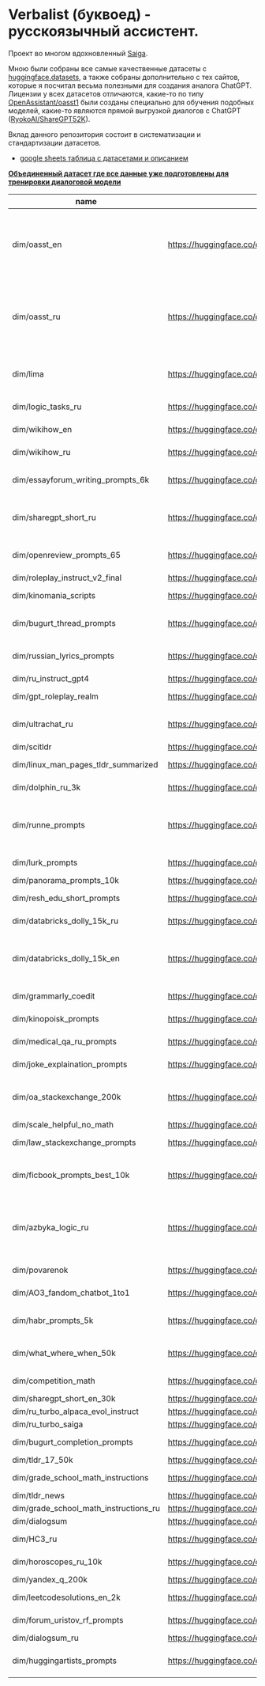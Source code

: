 # Verbalist (буквоед) - русскоязычный ассистент.

Проект во многом вдохновленный [Saiga](https://huggingface.co/IlyaGusev/saiga2_7b_lora).

Мною были собраны все самые качественные датасеты с [huggingface.datasets](https://huggingface.co/datasets), а также собраны дополнительно с тех сайтов, которые я посчитал весьма полезными для создания аналога ChatGPT. Лицензии у всех датасетов отличаются, какие-то по типу [OpenAssistant/oasst1](https://huggingface.co/datasets/OpenAssistant/oasst1) были созданы специально для обучения подобных моделей, какие-то являются прямой выгрузкой диалогов с ChatGPT ([RyokoAI/ShareGPT52K](https://huggingface.co/datasets/RyokoAI/ShareGPT52K)).

Вклад данного репозитория состоит в систематизации и стандартизации датасетов.

- [google sheets таблица с датасетами и описанием](https://docs.google.com/spreadsheets/d/10xcsINF_c_zUZchT8p-8xIuHDgcuwg63jjl2ortBP9I/edit?usp=sharing)

**[Объединенный датасет где все данные уже подготовлены для тренировки диалоговой модели](https://huggingface.co/datasets/dim/verbalist_prompts)**

| name | link | description | original_name | original_source | preparation_script | language |
| --- | --- | --- | --- | --- | --- | --- |
| dim/oasst_en | https://huggingface.co/datasets/dim/oasst_en | OpenAssistant Conversations Dataset на английском языке, профильтрованный вручную мной. В оригинальном датасете около 30% диалогов не являются корректными. Иногда пользователь который отыгрывает ассистента грубит пользователю, иногда люди просто отвечали не знаю на вопросы, некоторые вопросы были недостаточно научными или слишком короткими. Данную разметку вы можете посмотреть посмотреть по этой ссылке https://docs.google.com/spreadsheets/d/117t5-Tr-dxdODpyFBkBg5R8GklYBlsvBfeDyjqwz2pA/edit?usp=sharing | 2023-04-12\_oasst\_ready.messages.jsonl.gz | https://huggingface.co/datasets/OpenAssistant/oasst1/blob/main/2023-04-12\_oasst\_ready.messages.jsonl.gz | https://github.com/dmitrymailk/verbalist/tree/master/verbalist/datasets/oasst | en  |
| dim/oasst_ru | https://huggingface.co/datasets/dim/oasst_ru | OpenAssistant Conversations Dataset на русском языке, профильтрованный вручную мной. В оригинальном датасете около 30% диалогов не являются корректными. Иногда пользователь который отыгрывает ассистента грубит пользователю, иногда люди просто отвечали не знаю на вопросы, некоторые вопросы были недостаточно научными или слишком короткими. Данную разметку вы можете посмотреть посмотреть по этой ссылке https://docs.google.com/spreadsheets/d/1uiOnqxiytuxrB6u6q2pMSdnMfqjT3arfg8DlT-OWlb0/edit?usp=sharing | 2023-04-12\_oasst\_ready.messages.jsonl.gz | https://huggingface.co/datasets/OpenAssistant/oasst1/blob/main/2023-04-12\_oasst\_ready.messages.jsonl.gz | https://github.com/dmitrymailk/verbalist/tree/master/verbalist/datasets/oasst | ru  |
| dim/lima | https://huggingface.co/datasets/dim/lima | Датасет состоящий и 1000 качественных обучающих примеров на английском языке. Stack Exchange (STEM), Stack Exchange (Other), wikiHow, Pushshift r/WritingPrompts, Natural Instructions, уникальные инструкции составленные авторами статьи. Больше об этом можно прочитать тут https://arxiv.org/pdf/2305.11206.pdf | GAIR/lima | https://huggingface.co/datasets/GAIR/lima | https://github.com/dmitrymailk/verbalist/tree/master/verbalist/datasets/lima | en  |
| dim/logic\_tasks\_ru | https://huggingface.co/datasets/dim/logic\_tasks\_ru | Детские задачки на логику с сайта https://www.potehechas.ru/zadachi/zadachi.shtml | Логические задачи \- Логика и нестандартное мышление | https://www.potehechas.ru/zadachi/zadachi.shtml | https://github.com/dmitrymailk/verbalist/tree/master/verbalist/datasets/logic\_tasks\_ru | ru  |
| dim/wikihow_en | https://huggingface.co/datasets/dim/wikihow_en | Англоязычные статьи с сайта wikihow | 0x22almostEvil/multilingual-wikihow-qa-16k | https://huggingface.co/datasets/0x22almostEvil/multilingual-wikihow-qa-16k | https://github.com/dmitrymailk/verbalist/tree/master/verbalist/datasets/wiki_how | en  |
| dim/wikihow_ru | https://huggingface.co/datasets/dim/wikihow_ru | Русскоязычные статьи с сайта wikihow | 0x22almostEvil/multilingual-wikihow-qa-16k | https://huggingface.co/datasets/0x22almostEvil/multilingual-wikihow-qa-16k | https://github.com/dmitrymailk/verbalist/tree/master/verbalist/datasets/wiki_how | ru  |
| dim/essayforum\_writing\_prompts_6k | https://huggingface.co/datasets/dim/essayforum\_writing\_prompts_6k | На данном сайте люди просят помощи с небольшими эссе. На данном сайте может ответить кто угодно, но данный датасет содержит ответы только от главного администратора сайта, так как его ответы чаще всего наиболее качественные и вдумчивые. | EssayForum | https://essayforum.com/writing/ | https://github.com/dmitrymailk/verbalist/tree/master/verbalist/datasets/essayforum | en  |
| dim/sharegpt\_short\_ru | https://huggingface.co/datasets/dim/sharegpt\_short\_ru | Очищенная версия русская версия sharegpt. Я попытался вырезать из текста все промпты, где модель извиняется что что-то не может сделать, что она не имеет доступа в интернет. Диалоги, которые противоречат морали модели я просто исключил. Постарался убрать упоминания о том что она модель AI, так как за ролеплейные характеристики отвечают другие датасеты. | RyokoAI/ShareGPT52K | https://huggingface.co/datasets/RyokoAI/ShareGPT52K | https://github.com/dmitrymailk/verbalist/tree/master/verbalist/datasets/sharegpt | ru  |
| dim/openreview\_prompts\_65 | https://huggingface.co/datasets/dim/openreview\_prompts\_65 | Датасет рецензий на реальные научные статьи с сайта openreview. Вышло на самом деле не так много, так как многие статьи не выложенны на arxiv или просто не имеют рецензий. Плюс я собрал только малую часть данного сайта, а не все что там было. | https://openreview.net/ | https://openreview.net/ | https://github.com/dmitrymailk/verbalist/tree/master/verbalist/datasets/openreview | en  |
| dim/roleplay\_instruct\_v2_final | https://huggingface.co/datasets/dim/roleplay\_instruct\_v2_final | Датасет ролеплея от GPT-4 на различных персонажей на английском языке. | roleplay-instruct-v2-final | https://github.com/teknium1/GPTeacher | https://github.com/dmitrymailk/verbalist/tree/master/verbalist/datasets/gpt\_roleplay\_realm | en  |
| dim/kinomania_scripts | https://huggingface.co/datasets/dim/kinomania_scripts | Небольшой датасет, который содержит в себе сценарии фильмов целиком и их краткое содержание | https://www.kinomania.ru/scripts | https://www.kinomania.ru/scripts | https://github.com/dmitrymailk/verbalist/tree/master/verbalist/datasets/kinomania_scripts | ru\\en |
| dim/bugurt\_thread\_prompts | https://huggingface.co/datasets/dim/bugurt\_thread\_prompts | Небольшой набор размеченных бугуртов вместе с моим другом, для того чтобы модель научилась писать бугурты на конкретную ситуацию. Собраны из телеграм паблика БУГУРТ ТРЕД(https://t.me/bugurtthread) | https://t.me/bugurtthread | https://t.me/bugurtthread | https://github.com/dmitrymailk/verbalist/tree/master/verbalist/datasets/bugurt_thread | ru  |
| dim/russian\_lyrics\_prompts | https://huggingface.co/datasets/dim/russian\_lyrics\_prompts | Небольшой датасет промптов собранный мною из различных учебников по стихосложению, чтобы модель научилась писать стихи, используя необходимый литературный прием на конкретную тему. | Учебник стихосложения | https://stihi.ru/uchebnik/ | https://github.com/dmitrymailk/verbalist/tree/master/verbalist/datasets/russian\_lyrics\_prompts | ru  |
| dim/ru\_instruct\_gpt4 | https://huggingface.co/datasets/dim/ru\_instruct\_gpt4 | Датасет каких-то инструкций на русском сгенерированных GPT-4 | lksy/ru\_instruct\_gpt4 | https://huggingface.co/datasets/lksy/ru\_instruct\_gpt4 | https://github.com/dmitrymailk/verbalist/tree/master/verbalist/datasets/ru\_instruct\_gpt4 | ru  |
| dim/gpt\_roleplay\_realm | https://huggingface.co/datasets/dim/gpt\_roleplay\_realm | Диалоги выдуманных персонажей при помощи GPT-4, диалоги были сгенерированны при помощи GPT-3.5. Русский и английский. | IlyaGusev/gpt\_roleplay\_realm | https://huggingface.co/datasets/IlyaGusev/gpt\_roleplay\_realm | https://github.com/dmitrymailk/verbalist/tree/master/verbalist/datasets/gpt\_roleplay\_realm | ru\\en |
| dim/ultrachat_ru | https://huggingface.co/datasets/dim/ultrachat_ru | Какой-то рандомный датасет диалогов от chatgpt, который я нашел на huggingface. Из текста диалогов были вырезаны шаблонные фразы по типу: "я не могу выполнить", "как языковая модель" и тд. Потому что обычно после этого следовало вменяемое решение задачи. | kaleinaNyan/UltraChat_ru | https://huggingface.co/datasets/kaleinaNyan/UltraChat_ru | https://github.com/dmitrymailk/verbalist/tree/master/verbalist/datasets/ultrachat_ru | ru  |
| dim/scitldr | https://huggingface.co/datasets/dim/scitldr | Саммаризация научных статей на английском языке, выполненная экспертами. | allenai/scitldr | https://huggingface.co/datasets/allenai/scitldr | https://github.com/dmitrymailk/verbalist/tree/master/verbalist/datasets/scitldr | en  |
| dim/linux\_man\_pages\_tldr\_summarized | https://huggingface.co/datasets/dim/linux\_man\_pages\_tldr\_summarized | Саммаризация мануалов для инструментов линукс в удобный набор команд с их кратким описанием. | tmskss/linux-man-pages-tldr-summarized | https://huggingface.co/datasets/tmskss/linux-man-pages-tldr-summarized | https://github.com/dmitrymailk/verbalist/tree/master/verbalist/datasets/linux-man-pages-tldr-summarized | en  |
| dim/dolphin\_ru\_3k | https://huggingface.co/datasets/dim/dolphin\_ru\_3k | Подвыборка размера 3000 переведенных заданий dolphin. Примеры из оригинального датасета это промпты из FLANv2 и решения при помощи GPT-4 или GPT-3.5. | d0rj/dolphin-ru | https://huggingface.co/datasets/d0rj/dolphin-ru | https://github.com/dmitrymailk/verbalist/tree/master/verbalist/datasets/dolphin_ru | ru  |
| dim/runne_prompts | https://huggingface.co/datasets/dim/runne_prompts | Промпты составленные из датасета RuNNE. Лично я при обучении сотавил промпт следующим образом. Сначала идет текст "Найди все именованные сущности в данном тексте:", а затем шел сам текст. В качестве выхода модели нужно сгенерировать JSON где содержатся все найденные именованные сущности. К примеру так \[{"name": "PERSON", "ent": "Ким Чен Нама", "pos": "0 12"}, {"name": "ORGANIZATION", "ent": "Полиция Малайзии", "pos": "56 72"}\] | iluvvatar/RuNNE | https://huggingface.co/datasets/iluvvatar/RuNNE | https://github.com/dmitrymailk/verbalist/tree/master/verbalist/datasets/RuNNE | ru  |
| dim/lurk_prompts | https://huggingface.co/datasets/dim/lurk_prompts | Набор определений различных терминов с сайта lurk. Сами промпты были составлены автоматически следующим образом. напиши определение для (ОПРЕДЕЛЕНИЕ) в стиле lurk | averoo/lurk | https://huggingface.co/datasets/averoo/lurk/viewer/default/train?p=2 | https://github.com/dmitrymailk/verbalist/tree/master/verbalist/datasets/lurk | ru  |
| dim/panorama\_prompts\_10k | https://huggingface.co/datasets/dim/panorama\_prompts\_10k | Набор юмористических заголовков и текстов новостей с сайта панорама. | its5Q/panorama | https://huggingface.co/datasets/its5Q/panorama | https://github.com/dmitrymailk/verbalist/tree/master/verbalist/datasets/panorama | ru  |
| dim/resh\_edu\_short_prompts | https://huggingface.co/datasets/dim/resh\_edu\_short_prompts | Набор уроков с сайта resh.edu.ru включающих в себя название урока, тему, класс и текст урока с заданиями. | its5Q/resh-edu | https://huggingface.co/datasets/its5Q/resh-edu | https://github.com/dmitrymailk/verbalist/tree/master/verbalist/datasets/resh_edu | ru  |
| dim/databricks\_dolly\_15k_ru | https://huggingface.co/datasets/dim/databricks\_dolly\_15k_ru | Переведенный датасет dolly на русский язык. Включает в себя набор инструкций на обширное количество тематик. | dwarf2/databricks-dolly-15k-ru | https://huggingface.co/dwarf2/databricks-dolly-15k-ru | https://github.com/dmitrymailk/verbalist/tree/master/verbalist/datasets/databricks\_dolly\_15k_ru | ru  |
| dim/databricks\_dolly\_15k_en | https://huggingface.co/datasets/dim/databricks\_dolly\_15k_en | databricks-dolly-15k — это набор данных с открытым исходным кодом, содержащий записи о выполнении инструкций, созданные тысячами сотрудников Databricks в нескольких поведенческих категориях, изложенных в документе InstructGPT, включая мозговой штурм, классификацию, закрытый контроль качества, генерацию, извлечение информации, открытый контроль качества и обобщение. | databricks/databricks-dolly-15k | https://huggingface.co/datasets/databricks/databricks-dolly-15k | https://github.com/dmitrymailk/verbalist/tree/master/verbalist/datasets/databricks\_dolly\_15k_en | en  |
| dim/grammarly_coedit | https://huggingface.co/datasets/dim/grammarly_coedit | Набор промптов, которые просят исправить грамматические, стилистические ошибки на английском. | grammarly/coedit | https://huggingface.co/datasets/grammarly/coedit | https://github.com/dmitrymailk/verbalist/tree/master/verbalist/datasets/grammarly_coedit | en  |
| dim/kinopoisk_prompts | https://huggingface.co/datasets/dim/kinopoisk_prompts | Отзывы с кинопоиска на топ 250 фильмов. В промптах я прошу написать хороший, плохой или нейтральный отзыв на определенный фильм. | blinoff/kinopoisk | https://huggingface.co/datasets/blinoff/kinopoisk | https://github.com/dmitrymailk/verbalist/tree/master/verbalist/datasets/kinopoisk | ru  |
| dim/medical\_qa\_ru_prompts | https://huggingface.co/datasets/dim/medical\_qa\_ru_prompts | Какие-то вопросы и ответы с какого-то медицинского форума. В данной версии датасета только первый ответ из оригинала. | blinoff/medical\_qa\_ru_data | https://huggingface.co/datasets/blinoff/medical\_qa\_ru_data | https://github.com/dmitrymailk/verbalist/tree/master/verbalist/datasets/medical\_qa\_ru_data | ru  |
| dim/joke\_explaination\_prompts | https://huggingface.co/datasets/dim/joke\_explaination\_prompts | Объяснение шуток на английском. От изначального датасета отличается тем, что я убрал последнее предложение из объяснения, так как оно ссылается на видео на сайте. | theblackcat102/joke_explaination | https://huggingface.co/datasets/theblackcat102/joke_explaination | https://github.com/dmitrymailk/verbalist/tree/master/verbalist/datasets/joke_explaination | en  |
| dim/oa\_stackexchange\_200k | https://huggingface.co/datasets/dim/oa\_stackexchange\_200k | Вопросы-ответы со stackexchange. Оригинальный датасет был составлен следующим образом: были выбраны только темы с принятым ответом, для которых длина вопроса и ответа составляет менее 1000 символов. Другие ответы, вопросы без принятых ответов или длинные записи были удалены. Так как оригинальный датасет слишком большой, я рандомно выбрал 200k семплов. | donfu/oa-stackexchange | https://huggingface.co/datasets/donfu/oa-stackexchange | https://github.com/dmitrymailk/verbalist/tree/master/verbalist/datasets/oa_stackexchange | en  |
| dim/scale\_helpful\_no_math | https://huggingface.co/datasets/dim/scale\_helpful\_no_math | Какой-то набор диалогов с вопросами-ответами на английском, происхождение неизвестно. | HuggingFaceH4/scale\_helpful\_no_math | https://huggingface.co/datasets/HuggingFaceH4/scale\_helpful\_no\_math/viewer/default/train\_rm | https://github.com/dmitrymailk/verbalist/tree/master/verbalist/datasets/scale\_helpful\_no_math | en  |
| dim/law\_stackexchange\_prompts | https://huggingface.co/datasets/dim/law\_stackexchange\_prompts | Вопросы про закон на английском языке со StackExchange. Оригинальный датасет был преобразован в markdown. | ymoslem/Law-StackExchange | https://huggingface.co/datasets/ymoslem/Law-StackExchange | https://github.com/dmitrymailk/verbalist/tree/master/verbalist/datasets/law_stackexchange | en  |
| dim/ficbook\_prompts\_best_10k | https://huggingface.co/datasets/dim/ficbook\_prompts\_best_10k | Топ 10k лучших фанфиков с сайта ficbook.net. Все промпты выглядят следующим образом: напиши фанфик с названием {title} и следующим описанием {description}, с тегами {tags}, Где title это оригинальное название, description оригинальное описание, tags это теги данного произведения. | AlexWortega/FicBook | https://huggingface.co/datasets/AlexWortega/FicBook | https://github.com/dmitrymailk/verbalist/tree/master/verbalist/datasets/ficbook | ru  |
| dim/azbyka\_logic\_ru | https://huggingface.co/datasets/dim/azbyka\_logic\_ru | Небольшой набор детских логических и православных задач, взятых с сайта https://azbyka.ru/deti/logicheskie-i-zanimatelnye-zadachi . Обычно у них почти нет развернутого решения, только ответ. Я пытался расписать решение некоторых задач, но меня хватило только на 35, если кто-то займется подобным буду рад https://docs.google.com/spreadsheets/d/1JRbtppbZCUbV_Eqd0nKbRDQEuPnJIAgJ70cUILEDUI4/edit?usp=sharing . | Логические и занимательные задачи (300 задач) | https://azbyka.ru/deti/logicheskie-i-zanimatelnye-zadachi | https://github.com/dmitrymailk/verbalist/tree/master/verbalist/datasets/azbyka\_logic\_ru | ru  |
| dim/povarenok | https://huggingface.co/datasets/dim/povarenok | 46k лучших рецептов с сайта povarenok.ru, содержит текст рецепта, список ингридиентов, название блюда | https://www.povarenok.ru/recipes/ | https://www.povarenok.ru/recipes/ | https://github.com/dmitrymailk/verbalist/tree/master/verbalist/datasets/povarenok | ru  |
| dim/AO3\_fandom\_chatbot_1to1 | https://huggingface.co/datasets/dim/AO3\_fandom\_chatbot_1to1 | Какой-то набор ролеплейных диалогов с описанием персонажей и их отыгрышем. Происхождение неизвестно. | ebony59/AO3\_fandom\_chatbot_1to1 | https://huggingface.co/datasets/ebony59/AO3\_fandom\_chatbot_1to1 | https://github.com/dmitrymailk/verbalist/tree/master/verbalist/datasets/AO3\_fandom\_chatbot_1to1 | en  |
| dim/habr\_prompts\_5k | https://huggingface.co/datasets/dim/habr\_prompts\_5k | Статьи с хабра. Датасет был составлен с помощью chatgpt, chatgpt преобразовывал заголовки таким образом чтобы они звучали как вопросы от пользователя, в качестве таргета выступала сама статья. | IlyaGusev/habr | https://huggingface.co/datasets/IlyaGusev/habr | https://github.com/dmitrymailk/verbalist/tree/master/verbalist/datasets/habr | ru  |
| dim/what\_where\_when_50k | https://huggingface.co/datasets/dim/what\_where\_when_50k | 50k вопросов с решениями с сайта что где когда. В качестве промпта выступает вопрос, в качестве ответа конкатенация объяснения и краткого ответа. Все вопросы-ответы вы можете найти по этой ссылке https://huggingface.co/datasets/dim/what\_where\_when_ru | https://db.chgk.info | https://db.chgk.info | https://github.com/dmitrymailk/verbalist/tree/master/verbalist/datasets/what\_where\_when | ru  |
| dim/competition_math | https://huggingface.co/datasets/dim/competition_math | Датасет олимпиадной математики на английском. The Mathematics Aptitude Test of Heuristics (MATH) dataset. | competition_math | https://huggingface.co/datasets/competition_math | https://github.com/dmitrymailk/verbalist/tree/master/verbalist/datasets/competition_math | en  |
| dim/sharegpt\_short\_en_30k | https://huggingface.co/datasets/dim/sharegpt\_short\_en_30k | Короткие диалоги на английском из sharegpt | RyokoAI/ShareGPT52K | https://huggingface.co/datasets/RyokoAI/ShareGPT52K | https://github.com/dmitrymailk/verbalist/tree/master/verbalist/datasets/sharegpt | en  |
| dim/ru\_turbo\_alpaca\_evol\_instruct | https://huggingface.co/datasets/dim/ru\_turbo\_alpaca\_evol\_instruct | Набор инструкций различной тематики на русском языке, сгенерированных при помощи chatgpt. | IlyaGusev/ru\_turbo\_alpaca\_evol\_instruct | https://huggingface.co/datasets/IlyaGusev/ru\_turbo\_alpaca\_evol\_instruct | https://github.com/dmitrymailk/verbalist/tree/master/verbalist/datasets/ru\_turbo\_alpaca\_evol\_instruct | ru  |
| dim/ru\_turbo\_saiga | https://huggingface.co/datasets/dim/ru\_turbo\_saiga | Набор инструкций различной тематики на русском языке, сгенерированных при помощи chatgpt. | IlyaGusev/ru\_turbo\_saiga | https://huggingface.co/datasets/IlyaGusev/ru\_turbo\_saiga | https://github.com/dmitrymailk/verbalist/tree/master/verbalist/datasets/ru\_turbo\_saiga | ru  |
| dim/bugurt\_completion\_prompts | https://huggingface.co/datasets/dim/bugurt\_completion\_prompts | Обрезанные бугурты, где в качестве промпта используется строка вида \- продолжи бугурт: первая строчка бугурта | https://t.me/bugurtthread | https://t.me/bugurtthread | https://github.com/dmitrymailk/verbalist/tree/master/verbalist/datasets/bugurt_thread | ru  |
| dim/tldr\_17\_50k | https://huggingface.co/datasets/dim/tldr\_17\_50k | Очень вольная абстрактная саммаризация постов с реддита в одну строчку | webis/tldr-17 | https://huggingface.co/datasets/webis/tldr-17 | https://github.com/dmitrymailk/verbalist/tree/master/verbalist/datasets/tldr_17 | en  |
| dim/grade\_school\_math_instructions | https://huggingface.co/datasets/dim/grade\_school\_math_instructions | OpenAI's grade-school-math датасет преобразованный в промпты. | qwedsacf/grade-school-math-instructions | https://huggingface.co/datasets/qwedsacf/grade-school-math-instructions | https://github.com/dmitrymailk/verbalist/tree/master/verbalist/datasets/grade-school-math-instructions | en  |
| dim/tldr_news | https://huggingface.co/datasets/dim/tldr_news | Хедлайны и текст новостей на различную тематику. | JulesBelveze/tldr_news | https://huggingface.co/datasets/JulesBelveze/tldr_news | https://github.com/dmitrymailk/verbalist/tree/master/verbalist/datasets/tldr_news | en  |
| dim/grade\_school\_math\_instructions\_ru | https://huggingface.co/datasets/dim/grade\_school\_math\_instructions\_ru | OpenAI's grade-school-math датасет переведенный на русский. | d0rj/gsm8k-ru | https://huggingface.co/datasets/d0rj/gsm8k-ru | https://github.com/dmitrymailk/verbalist/tree/master/verbalist/datasets/grade\_school\_math\_instructions\_ru | ru  |
| dim/dialogsum | https://huggingface.co/datasets/dim/dialogsum | Саммаризация диалогов на английском языке, разметка выполнялась вручную. | knkarthick/dialogsum | https://huggingface.co/datasets/knkarthick/dialogsum | https://github.com/dmitrymailk/verbalist/tree/master/verbalist/datasets/dialogsum | en  |
| dim/HC3_ru | https://huggingface.co/datasets/dim/HC3_ru | Вопросы-ответы с реддита, есть ответы сгенерированные chatgpt и реальные ответы пользователей. Я использовал только реальные ответы пользователей. | d0rj/HC3-ru | https://huggingface.co/datasets/d0rj/HC3-ru | https://github.com/dmitrymailk/verbalist/tree/master/verbalist/datasets/HC3_ru | ru  |
| dim/horoscopes\_ru\_10k | https://huggingface.co/datasets/dim/horoscopes\_ru\_10k | 10k гороскопов, с промптами где я прошу сгенерировать гороском для определенного знака зодиака | dkagramanyan/horoscopes_ru | https://huggingface.co/datasets/dkagramanyan/horoscopes_ru | https://github.com/dmitrymailk/verbalist/tree/master/verbalist/datasets/horoscopes_ru | ru  |
| dim/yandex\_q\_200k | https://huggingface.co/datasets/dim/yandex\_q\_200k | 200k рандомно выбранных вопросов-ответов с сайта yandex q. | its5Q/yandex-q | https://huggingface.co/datasets/its5Q/yandex-q | https://github.com/dmitrymailk/verbalist/tree/master/verbalist/datasets/yandex_q | ru  |
| dim/leetcodesolutions\_en\_2k | https://huggingface.co/datasets/dim/leetcodesolutions\_en\_2k | Решения задач с leetcode на разных языках. | TigerResearch/tigerbot-kaggle-leetcodesolutions-en-2k | https://huggingface.co/datasets/TigerResearch/tigerbot-kaggle-leetcodesolutions-en-2k | https://github.com/dmitrymailk/verbalist/tree/master/verbalist/datasets/leetcodesolutions\_en\_2k | en  |
| dim/forum\_uristov\_rf_prompts | https://huggingface.co/datasets/dim/forum\_uristov\_rf_prompts | Вопросы-ответы с российского юридического форума. | https://xn----dtbrojdkckkfj9k.xn--p1ai/vopros-yuristu?page=560 | https://xn----dtbrojdkckkfj9k.xn--p1ai/vopros-yuristu?page=560 | https://github.com/dmitrymailk/verbalist/tree/master/verbalist/datasets/forum\_uristov\_rf | ru  |
| dim/dialogsum_ru | https://huggingface.co/datasets/dim/dialogsum_ru | Саммаризация диалогов на русском языке, перевод dialogsum. | d0rj/dialogsum-ru | https://huggingface.co/datasets/d0rj/dialogsum-ru | https://github.com/dmitrymailk/verbalist/tree/master/verbalist/datasets/dialogsum-ru | ru  |
| dim/huggingartists_prompts | https://huggingface.co/datasets/dim/huggingartists_prompts | Промпты, которые просят продолжить песню в стиле определенного исполнителя. В данном наборе содержатся почти все исполнители, которых вы можете найти в этой организации https://huggingface.co/huggingartists | https://huggingface.co/huggingartists | https://huggingface.co/huggingartists | https://github.com/dmitrymailk/verbalist/tree/master/verbalist/datasets/huggingartists | ru  |